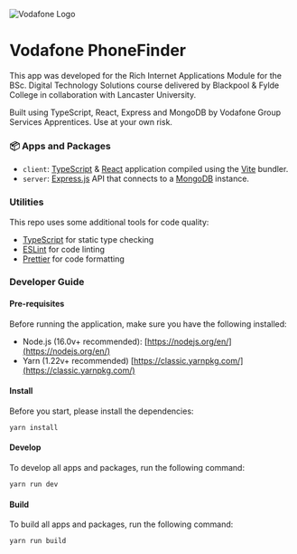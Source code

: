 ![Vodafone Logo](https://assets.vodafone.co.uk/cs/groups/public/documents/webcontent/img_vodafone__icon.png)

# Vodafone PhoneFinder

This app was developed for the Rich Internet Applications Module for the
BSc. Digital Technology Solutions course delivered by Blackpool & Fylde
College in collaboration with Lancaster University.

Built using TypeScript, React, Express and MongoDB by Vodafone Group Services Apprentices. Use at your own risk.

### 📦 Apps and Packages

- `client`: [TypeScript](https://www.typescriptlang.org/) & [React](https://reactjs.org/) application compiled using the [Vite](https://vitejs.dev/) bundler.
- `server`: [Express.js](https://expressjs.com/) API that connects to a [MongoDB](https://www.mongodb.com/) instance.

### Utilities

This repo uses some additional tools for code quality:

- [TypeScript](https://www.typescriptlang.org/) for static type checking
- [ESLint](https://eslint.org/) for code linting
- [Prettier](https://prettier.io) for code formatting

### Developer Guide

#### Pre-requisites

Before running the application, make sure you have the following installed:

- Node.js (16.0v+ recommended): [https://nodejs.org/en/](https://nodejs.org/en/)
- Yarn (1.22v+ recommended) [https://classic.yarnpkg.com/](https://classic.yarnpkg.com/)

#### Install

Before you start, please install the dependencies:

```
yarn install
```

#### Develop

To develop all apps and packages, run the following command:

```
yarn run dev
```

#### Build

To build all apps and packages, run the following command:

```
yarn run build
```
